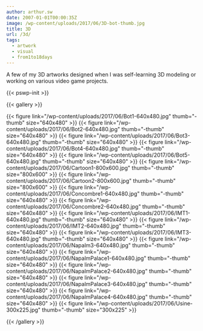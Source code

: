 ```yaml
---
author: arthur.sw
date: 2007-01-01T00:00:35Z
image: /wp-content/uploads/2017/06/3D-bot-thumb.jpg
title: 3D
url: /3d/
tags:
  - artwork
  - visual
  - from1to18days
---
```


A few of my 3D artworks designed when I was self-learning 3D modeling or working on various video game projects.

{{< pswp-init >}}

{{< gallery >}}

{{< figure link="/wp-content/uploads/2017/06/Bot1-640x480.jpg" thumb="-thumb" size="640x480" >}}
{{< figure link="/wp-content/uploads/2017/06/Bot2-640x480.jpg" thumb="-thumb" size="640x480" >}}
{{< figure link="/wp-content/uploads/2017/06/Bot3-640x480.jpg" thumb="-thumb" size="640x480" >}}
{{< figure link="/wp-content/uploads/2017/06/Bot4-640x480.jpg" thumb="-thumb" size="640x480" >}}
{{< figure link="/wp-content/uploads/2017/06/Bot5-640x480.jpg" thumb="-thumb" size="640x480" >}}
{{< figure link="/wp-content/uploads/2017/06/Cartoon1-800x600.jpg" thumb="-thumb" size="800x600" >}}
{{< figure link="/wp-content/uploads/2017/06/Cartoon2-800x600.jpg" thumb="-thumb" size="800x600" >}}
{{< figure link="/wp-content/uploads/2017/06/Concombre1-640x480.jpg" thumb="-thumb" size="640x480" >}}
{{< figure link="/wp-content/uploads/2017/06/Concombre2-640x480.jpg" thumb="-thumb" size="640x480" >}}
{{< figure link="/wp-content/uploads/2017/06/IMT1-640x480.jpg" thumb="-thumb" size="640x480" >}}
{{< figure link="/wp-content/uploads/2017/06/IMT2-640x480.jpg" thumb="-thumb" size="640x480" >}}
{{< figure link="/wp-content/uploads/2017/06/IMT3-640x480.jpg" thumb="-thumb" size="640x480" >}}
{{< figure link="/wp-content/uploads/2017/06/Napalm3-640x480.jpg" thumb="-thumb" size="640x480" >}}
{{< figure link="/wp-content/uploads/2017/06/NapalmPalace1-640x480.jpg" thumb="-thumb" size="640x480" >}}
{{< figure link="/wp-content/uploads/2017/06/NapalmPalace2-640x480.jpg" thumb="-thumb" size="640x480" >}}
{{< figure link="/wp-content/uploads/2017/06/NapalmPalace3-640x480.jpg" thumb="-thumb" size="640x480" >}}
{{< figure link="/wp-content/uploads/2017/06/NapalmPalace4-640x480.jpg" thumb="-thumb" size="640x480" >}}
{{< figure link="/wp-content/uploads/2017/06/Usine-300x225.jpg" thumb="-thumb" size="300x225" >}}

{{< /gallery >}}

